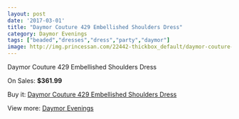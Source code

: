 ```yaml
---
layout: post
date: '2017-03-01'
title: "Daymor Couture 429 Embellished Shoulders Dress"
category: Daymor Evenings
tags: ["beaded","dresses","dress","party","daymor"]
image: http://img.princessan.com/22442-thickbox_default/daymor-couture-429-embellished-shoulders-dress.jpg
---
```

Daymor Couture 429 Embellished Shoulders Dress

On Sales: **$361.99**
<a href="https://www.princessan.com/en/daymor-evenings/10218-daymor-couture-429-embellished-shoulders-dress.html"><amp-img layout="responsive" width="600" height="600" src="//img.princessan.com/22442-thickbox_default/daymor-couture-429-embellished-shoulders-dress.jpg" alt="Daymor Couture 429 Embellished Shoulders Dress 0" /></a>
<a href="https://www.princessan.com/en/daymor-evenings/10218-daymor-couture-429-embellished-shoulders-dress.html"><amp-img layout="responsive" width="600" height="600" src="//img.princessan.com/22443-thickbox_default/daymor-couture-429-embellished-shoulders-dress.jpg" alt="Daymor Couture 429 Embellished Shoulders Dress 1" /></a>
<a href="https://www.princessan.com/en/daymor-evenings/10218-daymor-couture-429-embellished-shoulders-dress.html"><amp-img layout="responsive" width="600" height="600" src="//img.princessan.com/22444-thickbox_default/daymor-couture-429-embellished-shoulders-dress.jpg" alt="Daymor Couture 429 Embellished Shoulders Dress 2" /></a>
<a href="https://www.princessan.com/en/daymor-evenings/10218-daymor-couture-429-embellished-shoulders-dress.html"><amp-img layout="responsive" width="600" height="600" src="//img.princessan.com/22445-thickbox_default/daymor-couture-429-embellished-shoulders-dress.jpg" alt="Daymor Couture 429 Embellished Shoulders Dress 3" /></a>
<a href="https://www.princessan.com/en/daymor-evenings/10218-daymor-couture-429-embellished-shoulders-dress.html"><amp-img layout="responsive" width="600" height="600" src="//img.princessan.com/22446-thickbox_default/daymor-couture-429-embellished-shoulders-dress.jpg" alt="Daymor Couture 429 Embellished Shoulders Dress 4" /></a>

Buy it: [Daymor Couture 429 Embellished Shoulders Dress](https://www.princessan.com/en/daymor-evenings/10218-daymor-couture-429-embellished-shoulders-dress.html "Daymor Couture 429 Embellished Shoulders Dress")

View more: [Daymor Evenings](https://www.princessan.com/en/17-daymor-evenings "Daymor Evenings")